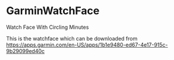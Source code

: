 # GarminWatchFace
Watch Face With Circling Minutes 

This is the watchface which can be downloaded from https://apps.garmin.com/en-US/apps/1b1e9480-ed67-4e17-915c-9b29099ed40c

